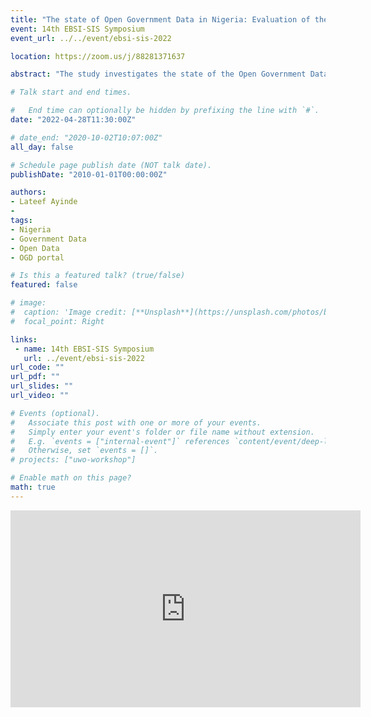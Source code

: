 ```yaml
---
title: "The state of Open Government Data in Nigeria: Evaluation of the Government Website. "
event: 14th EBSI-SIS Symposium
event_url: ../../event/ebsi-sis-2022

location: https://zoom.us/j/88281371637

abstract: "The study investigates the state of the Open Government Data initiative in Nigeria by evaluating Nigeria's Open Government Data Portals. It is believed that the first step in exploring the OGD in a country is to identify how robust and up to date the datasets are and activities on the OGD portal. Past studies have not investigated and evaluated the Nigeria's OGD portals (the ministries and agencies' OGD portals). The researcher investigates and evaluates the OGD portals for eight weeks. OGD portals (ministries and agencies) at the federal level in terms of OGD portals' structural and functional characteristics were investigated and evaluated. The researcher found out that the federal government does not own an OGD portal in Nigeria but rather by ministries and agencies. Users' inputs are not considered when providing datasets on the portal. Lack of precision in data search on the OGD portals and quality data. The researcher identified some policies related to Open Government Data. The researcher suggested the provision of a federal open government data portal, quality data, balancing the supply and demand side of the datasets in Nigeria."

# Talk start and end times.

#   End time can optionally be hidden by prefixing the line with `#`.
date: "2022-04-28T11:30:00Z"

# date_end: "2020-10-02T10:07:00Z"
all_day: false

# Schedule page publish date (NOT talk date).
publishDate: "2010-01-01T00:00:00Z"

authors:
- Lateef Ayinde
- 
tags: 
- Nigeria
- Government Data
- Open Data
- OGD portal

# Is this a featured talk? (true/false)
featured: false

# image:
#  caption: 'Image credit: [**Unsplash**](https://unsplash.com/photos/bzdhc5b3Bxs)'
#  focal_point: Right

links:
 - name: 14th EBSI-SIS Symposium
   url: ../event/ebsi-sis-2022
url_code: ""
url_pdf: ""
url_slides: ""
url_video: ""

# Events (optional).
#   Associate this post with one or more of your events.
#   Simply enter your event's folder or file name without extension.
#   E.g. `events = ["internal-event"]` references `content/event/deep-learning/index.md`.
#   Otherwise, set `events = []`.
# projects: ["uwo-workshop"]

# Enable math on this page?
math: true
---
```

<iframe width="560" height="315" src="https://www.youtube.com/embed/t7CuuqkMOmQ" title="YouTube video player" frameborder="0" allow="accelerometer; autoplay; clipboard-write; encrypted-media; gyroscope; picture-in-picture" allowfullscreen></iframe>
